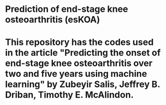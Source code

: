 # Prediction of end-stage knee osteoarthritis (esKOA)
# This repository has the codes used in the article "Predicting the onset of end-stage knee osteoarthritis over two and five years using machine learning" by Zubeyir Salis, Jeffrey B. Driban, Timothy E. McAlindon.
